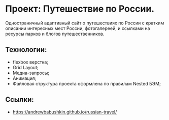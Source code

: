 # Проект: Путешествие по России.

Одностраничный адаптивный сайт о путешествиях по России с кратким описании интересных мест России, фотогалереей, и ссылками на ресурсы парков и блогов путешественников. 

## Технологии:

 * flexbox верстка;
 * Grid Layout;
 * Медиа-запросы;
 * Анимация;
 * Файловая структура проекта оформлена по правилам Nested БЭМ;

## Ссылки:

 * https://andrewbabushkin.github.io/russian-travel/


